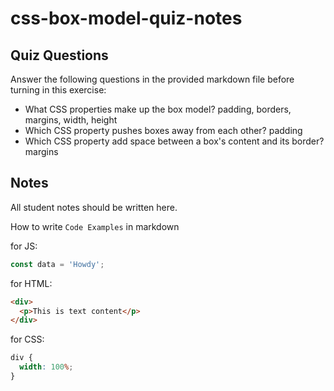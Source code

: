 # css-box-model-quiz-notes

## Quiz Questions

Answer the following questions in the provided markdown file before turning in this exercise:

- What CSS properties make up the box model?
  padding, borders, margins, width, height
- Which CSS property pushes boxes away from each other?
  padding
- Which CSS property add space between a box's content and its border?
  margins

## Notes

All student notes should be written here.

How to write `Code Examples` in markdown

for JS:

```javascript
const data = 'Howdy';
```

for HTML:

```html
<div>
  <p>This is text content</p>
</div>
```

for CSS:

```css
div {
  width: 100%;
}
```

